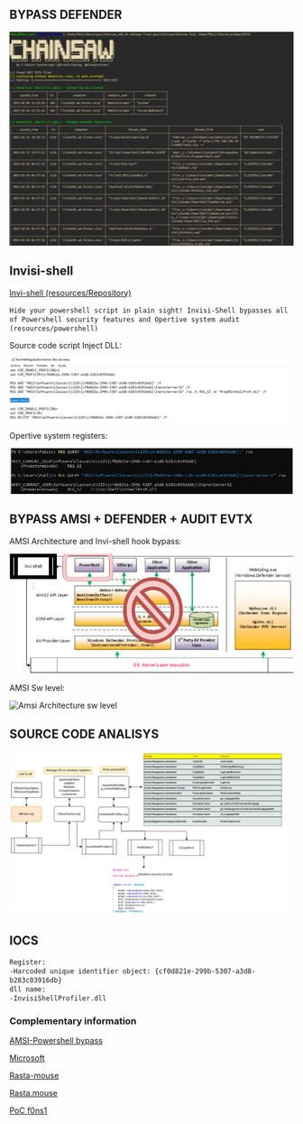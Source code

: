 ## BYPASS DEFENDER

![Invishell script](resources/evtx_defender.png)

## Invisi-shell

[Invi-shell (resources/Repository)](https://github.com/OmerYa/Invisi-Shell)

```
Hide your powershell script in plain sight! Invisi-Shell bypasses all of Powershell security features and Opertive system audit (resources/powershell)
```
Source code script Inject DLL:

![Invishell script](resources/invishell.png)

Opertive system registers:

![Invishell registers](resources/Invishell_reg.png)

## BYPASS AMSI + DEFENDER + AUDIT EVTX

AMSI Architecture and Invi-shell hook bypass:

![Amsi bypass](resources/invi-shell_bypass.png)

AMSI Sw level:

![Amsi Architecture sw level](https://1.bp.blogspot.com/-AdO9FunaUBY/Wt2YS4wpIQI/AAAAAAAAJc8/yqSgf4L2PbMpHxgXePMYsqS3UXhL1dZ2wCLcBGAs/s1600/amsi4.png)

## SOURCE CODE ANALISYS

![Source Code Analisys](resources/Source_code_analisys.png)

## IOCS

```
Register: 
-Harcoded unique identifier object: {cf0d821e-299b-5307-a3d8-b283c03916db}
dll name: 
-InvisiShellProfiler.dll
```

### Complementary information

[AMSI-Powershell bypass](https://www.mdsec.co.uk/2018/06/exploring-powershell-amsi-and-logging-evasion/)

[Microsoft ](https://learn.microsoft.com/es-es/windows/win32/amsi/how-amsi-helps)

[Rasta-mouse](https://github.com/rasta-mouse/AmsiScanBufferBypass)

[Rasta.mouse](https://rastamouse.me/memory-patching-amsi-bypass/)

[PoC f0ns1](https://github.com/f0ns1/antivirus_bypass_powershell)
